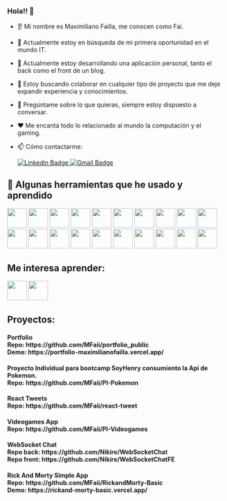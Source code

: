 <div id="header">
  
 ### Hola!! 👋 
* 👂 Mi nombre es Maximiliano Failla, me conocen como Fai.
* 🔭 Actualmente estoy en búsqueda de mi primera oportunidad en el mundo IT. 
* 🌱 Actualmente estoy desarrollando una aplicación personal, tanto el back como el front de un blog.
* 🤝 Estoy buscando colaborar en cualquier tipo de proyecto que me deje expandir experiencia y conocimientos.
* 💬 Pregúntame sobre lo que quieras, siempre estoy dispuesto a conversar.
* ❤️ Me encanta todo lo relacionado al mundo la computación y el gaming.
* 📫 Cómo contactarme:

  <a href="https://www.linkedin.com/in/maximilianofailla/" target="_blank">
    <img src="https://img.shields.io/badge/LinkedIn-0077B5?style=for-the-badge&logo=linkedin&logoColor=white" alt="Linkedin Badge"/>
  </a>
  <a href="mailto:faillamaximiliano@gmail.com" target="_blank">
    <img src="https://img.shields.io/badge/Gmail-D14836?style=for-the-badge&logo=gmail&logoColor=white" alt="Gmail Badge"/>
  </a>

</div>
<div>
  <h2> 🚀  Algunas herramientas que he usado y aprendido</h2> 
<p align="left"> 
  <img src="https://cdn.jsdelivr.net/gh/devicons/devicon@latest/icons/vscode/vscode-original.svg" height="45" width="45" />
  <img src="https://cdn.jsdelivr.net/gh/devicons/devicon@latest/icons/html5/html5-original-wordmark.svg" height="45" width="45" />
  <img src="https://cdn.jsdelivr.net/gh/devicons/devicon@latest/icons/css3/css3-original-wordmark.svg" height="45" width="45" />
  <img src="https://cdn.jsdelivr.net/gh/devicons/devicon@latest/icons/javascript/javascript-original.svg" height="45" width="45" />
  <img src="https://cdn.jsdelivr.net/gh/devicons/devicon@latest/icons/react/react-original-wordmark.svg" height="45" width="45"/>
  <img src="https://cdn.jsdelivr.net/gh/devicons/devicon@latest/icons/vitejs/vitejs-original.svg" height="45" width="45"/>
  <img src="https://cdn.jsdelivr.net/gh/devicons/devicon@latest/icons/redux/redux-original.svg" height="45" width="45" />
  <img src="https://cdn.jsdelivr.net/gh/devicons/devicon@latest/icons/nodejs/nodejs-original-wordmark.svg" height="45" width="45"/>
  <img src="https://cdn.jsdelivr.net/gh/devicons/devicon@latest/icons/postgresql/postgresql-original-wordmark.svg" height="45" width="45" />
  <img src="https://cdn.jsdelivr.net/gh/devicons/devicon@latest/icons/sequelize/sequelize-original-wordmark.svg" height="45" width="45"/>
  <img src="https://cdn.jsdelivr.net/gh/devicons/devicon@latest/icons/express/express-original-wordmark.svg" height="45" width="45"/>
  <img src="https://cdn.jsdelivr.net/gh/devicons/devicon@latest/icons/git/git-plain-wordmark.svg" height="45" width="45"/>
  <img src="https://cdn.jsdelivr.net/gh/devicons/devicon@latest/icons/github/github-original.svg" height="45" width="45"/>
  <img src="https://cdn.jsdelivr.net/gh/devicons/devicon@latest/icons/reactbootstrap/reactbootstrap-original.svg" height="45" width="45"/>
  <img src="https://cdn.jsdelivr.net/gh/devicons/devicon@latest/icons/bootstrap/bootstrap-original-wordmark.svg" height="45" width="45"/>
  <img src="https://cdn.jsdelivr.net/gh/devicons/devicon@latest/icons/axios/axios-plain-wordmark.svg" height="45" width="45"/>
  <img src="https://cdn.jsdelivr.net/gh/devicons/devicon@latest/icons/chrome/chrome-original-wordmark.svg" height="45" width="45"/>
  <img src="https://cdn.jsdelivr.net/gh/devicons/devicon@latest/icons/insomnia/insomnia-original-wordmark.svg" height="45" width="45"/>
  <img src="https://cdn.jsdelivr.net/gh/devicons/devicon@latest/icons/slack/slack-original-wordmark.svg" height="45" width="45"/>
  <img src="https://cdn.jsdelivr.net/gh/devicons/devicon@latest/icons/trello/trello-original-wordmark.svg" height="45" width="45"/>        
</p> 
</div>
<div>
  <h2>Me interesa aprender:</h2>
  <p aling="left">
    <img src="https://cdn.jsdelivr.net/gh/devicons/devicon@latest/icons/nextjs/nextjs-original.svg" height="45" width="45"/>
<img src="https://cdn.jsdelivr.net/gh/devicons/devicon@latest/icons/tailwindcss/tailwindcss-original.svg" height="45" width="45"/>

  </p>
</div>

  <h2>Proyectos: </h2>
  <h4>Portfolio<br>Repo: https://github.com/MFaii/portfolio_public <br>Demo: https://portfolio-maximilianofailla.vercel.app/</h4>
  <h4>Proyecto Individual para bootcamp SoyHenry consumiento la Api de Pokemon. <br>Repo: https://github.com/MFaii/PI-Pokemon </h4>
  <h4>React Tweets<br>Repo: https://github.com/MFaii/react-tweet</h4>
  <h4>Videogames App<br>Repo: https://github.com/MFaii/PI-Videogames</h4>
  <h4>WebSocket Chat<br>Repo back: https://github.com/Nikire/WebSocketChat<br>Repo front: https://github.com/Nikire/WebSocketChatFE</h4>
  <h4>Rick And Morty Simple App<br>Repo: https://github.com/MFaii/RickandMorty-Basic <br>Demo: https://rickand-morty-basic.vercel.app/</h4>
</div>


